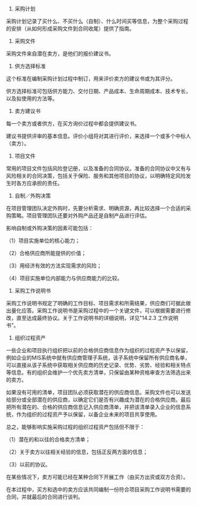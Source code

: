 
1. 采购计划

采购计划记录了买什么、不买什么（自制）、什么时间买等信息，为整个采购过程的安排（从如何形成采购文件到合同收尾）提供了指南。

1. 采购文件

采购文件来自潜在卖方，是他们的报价建议书。

1. 供方选择标准

这个标准在编制采购计划过程中制订，用来评价卖方的建议书或为其评分。

供方选择标准可包括供方能力、交付日期、产品成本、生命周期成本、技术专长，以及拟使用的方法等。

1. 卖方建议书

每一个卖方或者供方，在买方询价过程中都会提供建议书。

建议书提供评审的基本信息。评价小组将对其进行评价，来选择一个或多个中标人（卖方）。

1. 项目文件

常用的项目文件包括风险登记册，以及准备的合同协议。准备的合同协议中又有与风险相关的合同决策，包括关于保险、服务和其他项目的协议，以明确特定风险发生时各方应承担的责任。

1. 自制／外购决策

在项目管理团队决定外购时，先要分析需求、明确资源，再比较选择一个合适的采购策略。项目管理团队还要对外购产品还是自制产品进行评估。

影响自制或外购决策的因素可能包括：

（1）项目实施单位的核心能力；

（2）合格供应商所能提供的价值；

（3）用经济有效的方法实现需求的风险；

（4）项目实施单位内部能力与供应商能力的比较。

1. 采购工作说明书

采购工作说明书规定了明确的工作目标、项目需求和所需结果，供应商们可据此做出量化应答。采购工作说明书是采购过程中的一个关键文件，可以根据需要进行修改，直至达成最终协议。关于工作说明书的详细说明，详见"14.2.3
工作说明书"。

1. 组织过程资产

一些企业和项目执行组织把以前的合格供应商信息作为组织的过程资产予以保留，例如企业的MIS系统中就有供应商管理子系统，该子系统中保留所有供应商名单，可以直接从该子系统中获取相关供应商的历史记录、优势、劣势、经验和相关特点等信息。有的组织会维护一个优先卖方清单，只保留由某种资格审查方法筛选出来的卖方。

如果没有可用的清单，项目团队必须获取潜在的供应商信息。采购文件也可以发送给部分或全部潜在的供应商，以确定它们是否有兴趣成为潜在的合格供应商。最后把所有潜在的、合格的供应商信息记入供应商清单，并把该清单录入企业的信息系统，作为组织的过程资产予以保留，以备企业未来的项目共享使用。

总之，能够影响实施采购过程的组织过程资产包括但不限于：

（1）潜在的和以往的合格卖方清单；

（2）关于卖方以往相关经验的信息，包括正反两方面的信息；

（3）以前的协议。

在某些情况下，卖方可能已经在某种合同下开展工作（由买方出资或双方合资）。

在本过程中，买方和选中的卖方应该共同编制一份符合项目采购工作说明书需要的合同，并就最后的合同进行谈判。
